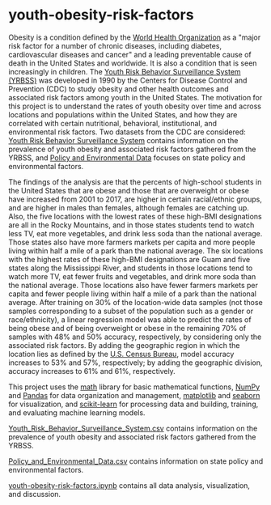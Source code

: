 # youth-obesity-risk-factors
Obesity is a condition defined by the [World Health Organization](https://www.who.int/topics/obesity/en/) as a "major risk factor for a number of chronic diseases, including diabetes, cardiovascular diseases and cancer" and a leading preventable cause of death in the United States and worldwide.
It is also a condition that is seen increasingly in children.
The [Youth Risk Behavior Surveillance System (YRBSS)](https://www.cdc.gov/healthyyouth/data/yrbs/overview.htm) was developed in 1990 by the Centers for Disease Control and Prevention (CDC) to study obesity and other health outcomes and associated risk factors among youth in the United States.
The motivation for this project is to understand the rates of youth obesity over time and across locations and populations within the United States, and how they are correlated with certain nutritional, behavioral, institutional, and environmental risk factors.
Two datasets from the CDC are considered: [Youth Risk Behavior Surveillance System](https://chronicdata.cdc.gov/Nutrition-Physical-Activity-and-Obesity/Nutrition-Physical-Activity-and-Obesity-Youth-Risk/vba9-s8jp) contains information on the prevalence of youth obesity and associated risk factors gathered from the YRBSS, and [Policy and Environmental Data](https://data.cdc.gov/Nutrition-Physical-Activity-and-Obesity/Nutrition-Physical-Activity-and-Obesity-Policy-and/k8w5-7ju6) focuses on state policy and environmental factors.

The findings of the analysis are that the percents of high-school students in the United States that are obese and those that are overweight or obese have increased from 2001 to 2017, are higher in certain racial/ethnic groups, and are higher in males than females, although females are catching up.
Also, the five locations with the lowest rates of these high-BMI designations are all in the Rocky Mountains, and in those states students tend to watch less TV, eat more vegetables, and drink less soda than the national average.
Those states also have more farmers markets per capita and more people living within half a mile of a park than the national average.
The six locations with the highest rates of these high-BMI designations are Guam and five states along the Mississippi River, and students in those locations tend to watch more TV, eat fewer fruits and vegetables, and drink more soda than the national average.
Those locations also have fewer farmers markets per capita and fewer people living within half a mile of a park than the national average.
After training on 30% of the location-wide data samples (not those samples corresponding to a subset of the population such as a gender or race/ethnicity), a linear regression model was able to predict the rates of being obese and of being overweight or obese in the remaining 70% of samples with 48% and 50% accuracy, respectively, by considering only the associated risk factors.
By adding the geographic region in which the location lies as defined by the [U.S. Census Bureau](https://www2.census.gov/geo/pdfs/maps-data/maps/reference/us_regdiv.pdf), model accuracy increases to 53% and 57%, respectively; by adding the geographic division, accuracy increases to 61% and 61%, respectively.

This project uses the [math](https://docs.python.org/3/library/math.html) library for basic mathematical functions, [NumPy](https://numpy.org/) and [Pandas](https://pandas.pydata.org/) for data organization and management, [matplotlib](https://matplotlib.org/) and [seaborn](https://seaborn.pydata.org/) for visualization, and [scikit-learn](https://scikit-learn.org/stable/) for processing data and building, training, and evaluating machine learning models.

[Youth_Risk_Behavior_Surveillance_System.csv](https://github.com/Nick-G-Horvath/youth-obesity-risk-factors/blob/master/Youth_Risk_Behavior_Surveillance_System.csv) contains information on the prevalence of youth obesity and associated risk factors gathered from the YRBSS.

[Policy_and_Environmental_Data.csv](https://github.com/Nick-G-Horvath/youth-obesity-risk-factors/blob/master/Policy_and_Environmental_Data.csv) contains information on state policy and environmental factors.

[youth-obesity-risk-factors.ipynb](https://github.com/Nick-G-Horvath/youth-obesity-risk-factors/blob/master/youth-obesity-risk-factors.ipynb) contains all data analysis, visualization, and discussion.
